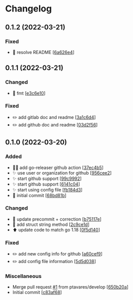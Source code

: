 # Changelog

<a name="0.1.2"></a>
## 0.1.2 (2022-03-21)

### Fixed

- 🐛 resolve README [[6a626e4](https://github.com/ptavares/go-git-projects/commit/6a626e47ce1b01792643094078c7bd90d27ffbd2)]


<a name="0.1.1"></a>
## 0.1.1 (2022-03-21)

### Changed

- 🚨 fmt [[e3c6e10](https://github.com/ptavares/go-git-projects/commit/e3c6e1008d1dd5e0c377712a11070d602be001af)]

### Fixed

- ✏️ add gitlab doc and readme [[3a1c6d4](https://github.com/ptavares/go-git-projects/commit/3a1c6d436726c952cef6ba442face1ca4dafaf7c)]
- ✏️ add github doc and readme [[03d2f56](https://github.com/ptavares/go-git-projects/commit/03d2f564e57efa934933f81f5e7b4fc65e1da884)]


<a name="0.1.0"></a>
## 0.1.0 (2022-03-20)

### Added

- 👷‍♂️ add go-releaser github action [[37ec4b5](https://github.com/ptavares/go-git-projects/commit/37ec4b5d4a1006a6d05692adf6c401438a9cea0b)]
- ✨ use user or organization for github [[956cee2](https://github.com/ptavares/go-git-projects/commit/956cee2e9e6a9514f68d03bb486bed8d11a082a2)]
- ✨ start github support [[99c9992](https://github.com/ptavares/go-git-projects/commit/99c99920362802a1fc1a9ff16fc8b93cf30bc788)]
- ✨ start github support [[6141c04](https://github.com/ptavares/go-git-projects/commit/6141c04e348193f45b9afb8408b4a140381185a3)]
- ✨ start using config file [[fb184d3](https://github.com/ptavares/go-git-projects/commit/fb184d329e7bb93e2035a921d9a390f7cc7bb0f7)]
- 🎉 initial commit [[68bd81b](https://github.com/ptavares/go-git-projects/commit/68bd81b08ef9e8fa7f3b6e8c516a99d23a5260e2)]

### Changed

- 🚨 update precommit + correction [[b75117e](https://github.com/ptavares/go-git-projects/commit/b75117e29dc757b03637264e2c288cce717836f9)]
- 🔧 add struct string method [[2c9ce1d](https://github.com/ptavares/go-git-projects/commit/2c9ce1dc2ee86ed3b8cf2104642ceaeca58ebf6b)]
- ⬆️ update code to match go 1.18 [[0f5d140](https://github.com/ptavares/go-git-projects/commit/0f5d140ecbeea8413d0d977ba52b0d20328c9863)]

### Fixed

- ✏️ add new config info for github [[a60cef9](https://github.com/ptavares/go-git-projects/commit/a60cef9b6232fef6e65b859a2eadae297ecb16e1)]
- ✏️ add config file information [[5d5d038](https://github.com/ptavares/go-git-projects/commit/5d5d038de0d57801966ba02f60984cfe4255eeb5)]

### Miscellaneous

-  Merge pull request [#1](https://github.com/ptavares/go-git-projects/issues/1) from ptavares/develop [[650b20a](https://github.com/ptavares/go-git-projects/commit/650b20a2f9450cfe4909e687506985e99075c0f4)]
-  Initial commit [[c83af68](https://github.com/ptavares/go-git-projects/commit/c83af68e9f960b0ec280b76dd7413eaf3553943f)]
